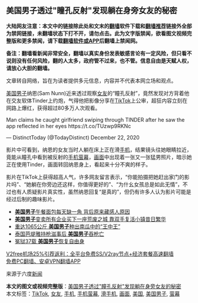  <h2>美国男子透过"瞳孔反射"发现躺在身旁女友的秘密</h2> <p class="notice"><b>大陆网友注意：本文中的链接除此处和文末的<a href="https://github.com/bannedbook/fanqiang" >翻墙</a>软件下载和<a href="https://github.com/killgcd/justmysocks/blob/master/README.md">翻墙推荐</a>链接外全部为禁网链接，未翻墙状态下打不开，请勿点击。此为文字版禁闻，欲看图文视频完整版和更多禁闻，请下载<a href="https://github.com/bannedbook/fanqiang">翻墙软件或APP</a>后翻墙上禁闻网。</p><p>备注：翻墙看新闻非常安全，翻墙以真实身份发表敏感言论有一定风险，但只看不说则没有任何风险，翻的人太多，政府管不过来，也不管。信息自由是天赋人权，请放心大胆的翻墙。</b></p>  <div class="entry"> <p>文章转自网络，旨在为读者提供多元信息，内容并不代表本网立场和观点。</p> <p><a href="https://www.bannedbook.org/bnews/tag/%E7%BE%8E%E5%9B%BD%E7%94%B7%E5%AD%90/" class="st_tag internal_tag" rel="tag" title="标签 美国男子 下的日志">美国男子</a>纳恩(Sam Nunn)近来透过观察<a href="https://www.bannedbook.org/bnews/tag/%e5%a5%b3%e5%8f%8b/" class="st_tag internal_tag" rel="tag" title="标签 女友 下的日志">女友</a>的“瞳孔反射”，竟然发现对方背着他在交友软体Tinder上约炮，气得他把影像分享在<a href="https://www.bannedbook.org/bnews/tag/tiktok/" class="st_tag internal_tag" rel="tag" title="标签 TikTok 下的日志">TikTok</a>上公审，超狂内容立刻在网路上爆红，获得超过80多万人次观看。</p> <p>Man claims he caught girlfriend swiping through TINDER after he saw the app reflected in her eyes https://t.co/TUzwp9RKNc</p> <p>— DistinctToday (@TodayDistinct) December 22, 2020</p>  <p>影片中可看到，纳恩的女友当时人躺在床上正在滑<a href="https://www.bannedbook.org/bnews/tag/%e6%89%8b%e6%9c%ba/" class="st_tag internal_tag" rel="tag" title="标签 手机 下的日志">手机</a>，结果镜头往她眼睛拉近，竟能从瞳孔中看到被反射的<a href="https://www.bannedbook.org/bnews/tag/%E6%89%8B%E6%9C%BA%E8%90%A4%E5%B9%95/" class="st_tag internal_tag" rel="tag" title="标签 手机萤幕 下的日志">手机萤幕</a>，<a href="https://www.bannedbook.org/bnews/tag/%E7%94%BB%E9%9D%A2/" class="st_tag internal_tag" rel="tag" title="标签 画面 下的日志">画面</a>中出现着一张又一张猛男照片，暗示她正在使用Tinder，画面转回纳恩身上，看起来十分不爽的样子。</p> <p>影片在TikTok上获得超高人气，许多网友留言表示，“你能拍摄把她赶出家门的影片吗”、“她躺在你旁边还这样，你值得更好的”、“为什幺女孩总是如此无情”，不过也有人质疑影片真实性，虽然纳恩回复“是真的”，但仍有许多人认为影片可能是经过后制的趣味影片。</p> <ul class='op-related-articles' title='相关阅读'> <li><a href='https://www.bannedbook.org/bnews/funmedia/20201220/1451495.html' target='_blank'><b>美国男子</b>午餐面包每天缺一角 背后原来藏感人原因</a></li> <li><a href='https://www.bannedbook.org/bnews/funmedia/20201113/1430395.html' target='_blank'><b>美国男子</b>变卖所有企业买下一座荒废之城 靠双手复活小镇昔日繁华</a></li> <li><a href='https://www.bannedbook.org/bnews/funmedia/20201109/1428150.html' target='_blank'>重达1065公斤 <b>美国男子</b>种出南瓜中的“王中王”</a></li> <li><a href='https://www.bannedbook.org/bnews/baitai/20201103/1425168.html' target='_blank'>泰国芭堤雅持枪滋事后 <b>美国男子</b>吞枪亡</a></li> <li><a href='https://www.bannedbook.org/bnews/baitai/20200830/1388283.html' target='_blank'>冤狱37载 <b>美国男子</b>恢复自由身</a></li> </ul> <p class="texttj"> <a href="https://github.com/bannedbook/fanqiang/wiki/V2ray%E6%9C%BA%E5%9C%BA" target="_blank">V2free机场25%引荐返利：全平台免费SS/V2ray节点+经济套餐高速翻墙</a><br/> <a href="https://github.com/bannedbook/fanqiang/wiki/%E7%A6%81%E9%97%BB%E7%BD%91%E5%AE%89%E5%8D%93%E7%BF%BB%E5%A2%99%E6%96%B0%E9%97%BBAPP" target="_blank">免费PC翻墙、安卓VPN翻墙APP</a></p><p>来源于六度<span class='wp_keywordlink_affiliate'><a href="https://www.bannedbook.org/" title="新闻">新闻</a></span></p><a name='sharetosocial'></a>       <div><b>本文的图文或视频完整版</b>：<a href='https://www.bannedbook.org/bnews/baitai/20201225/1454815.html'>美国男子透过"瞳孔反射"发现躺在身旁女友的秘密</a></div>  </div><!--END ENTRY--> <div class="postfooter"> <div>本文标签：<a href="https://www.bannedbook.org/bnews/tag/tiktok/" rel="tag">TikTok</a>, <a href="https://www.bannedbook.org/bnews/tag/%e5%a5%b3%e5%8f%8b/" rel="tag">女友</a>, <a href="https://www.bannedbook.org/bnews/tag/%e6%89%8b%e6%9c%ba/" rel="tag">手机</a>, <a href="https://www.bannedbook.org/bnews/tag/%E6%89%8B%E6%9C%BA%E8%90%A4%E5%B9%95/" rel="tag">手机萤幕</a>, <a href="https://www.bannedbook.org/bnews/tag/%E6%BB%91%E6%89%8B%E6%9C%BA/" rel="tag">滑手机</a>, <a href="https://www.bannedbook.org/bnews/tag/%E7%94%BB%E9%9D%A2/" rel="tag">画面</a>, <a href="https://www.bannedbook.org/bnews/tag/%e7%be%8e%e5%9b%bd/" rel="tag">美国</a>, <a href="https://www.bannedbook.org/bnews/tag/%E7%BE%8E%E5%9B%BD%E7%94%B7%E5%AD%90/" rel="tag">美国男子</a>, <a href="https://www.bannedbook.org/bnews/tag/%E8%90%A4%E5%B9%95/" rel="tag">萤幕</a></div>  </div><!--END POSTFOOTER--> 